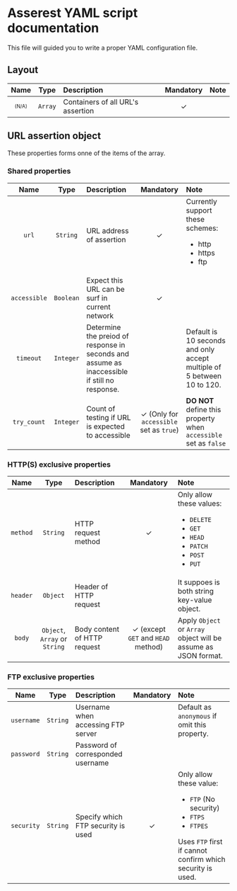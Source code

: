 # Asserest YAML script documentation

This file will guided you to write a proper YAML configuration file.

## Layout

|Name|Type|Description|Mandatory|Note|
|:---:|:---:|:----|:---:|:----|
|<sub><sup>(N/A)</sup></sub>|`Array`|Containers of all URL's assertion|&check;||

## URL assertion object

These properties forms onne of the items of the array.

### Shared properties

|Name|Type|Description|Mandatory|Note|
|:---:|:---:|:----|:---:|:----|
|`url`|`String`|URL address of assertion|&check;|Currently support these schemes:<br/><ul><li>http</li><li>https</li><li>ftp</li>|
|`accessible`|`Boolean`|Expect this URL can be surf in current network|&check;||
|`timeout`|`Integer`|Determine the preiod of response in seconds and assume as inaccessible if still no response.||Default is 10 seconds and only accept multiple of 5 between 10 to 120.|
|`try_count`|`Integer`|Count of testing if URL is expected to accessible|&check; (Only for `accessible` set as `true`)|**DO NOT** define this property when `accessible` set as `false`|

### HTTP(S) exclusive properties

|Name|Type|Description|Mandatory|Note|
|:---:|:---:|:----|:---:|:----|
|`method`|`String`|HTTP request method|&check;|Only allow these values:<ul><li>`DELETE`</li><li>`GET`</li><li>`HEAD`</li><li>`PATCH`</li><li>`POST`</li><li>`PUT`</li></ul>|
|`header`|`Object`|Header of HTTP request||It suppoes is both string key-value object.|
|`body`|`Object`, `Array` or `String`|Body content of HTTP request|&check; (except `GET` and `HEAD` method)|Apply `Object` or `Array` object will be assume as JSON format.|

### FTP exclusive properties

|Name|Type|Description|Mandatory|Note|
|:---:|:---:|:----|:---:|:----|
|`username`|`String`|Username when accessing FTP server||Default as `anonymous` if omit this property.|
|`password`|`String`|Password of corresponded username|||
|`security`|`String`|Specify which FTP security is used|&check;|Only allow these value:<ul><li>`FTP` (No security)</li><li>`FTPS`</li><li>`FTPES`</li></ul>Uses `FTP` first if cannot confirm which security is used.|
